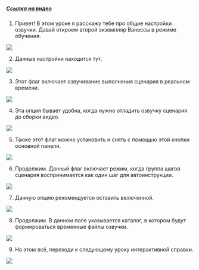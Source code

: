 ﻿##### [Ссылка на видео](https://youtu.be/wSlrmRFQcmM)

001. Привет! В этом уроке я расскажу тебе про общие настройки озвучки. Давай откроем второй экземпляр Ванессы в режиме обучения.

![](https://vanessa-files.do.bit-erp.ru/Doc/1.2.041.1/MD/Глава02/images/000_ЗакладкаСервисАвтоинструкцииАудиоОбщие.png)

002. Данные настройки находится тут.

![](https://vanessa-files.do.bit-erp.ru/Doc/1.2.041.1/MD/Глава02/images/011_ЗакладкаСервисАвтоинструкцииАудиоОбщие.png)

003. Этот флаг включает озвучивание выполнения сценария в реальном времени.

![](https://vanessa-files.do.bit-erp.ru/Doc/1.2.041.1/MD/Глава02/images/016_ЗакладкаСервисАвтоинструкцииАудиоОбщие.png)

004. Эта опция бывает удобна, когда нужно отладить озвучку сценария до сборки видео.

![](https://vanessa-files.do.bit-erp.ru/Doc/1.2.041.1/MD/Глава02/images/019_ЗакладкаСервисАвтоинструкцииАудиоОбщие.png)

005. Также этот флаг можно установить и снять с помощью этой кнопки основной панели.

![](https://vanessa-files.do.bit-erp.ru/Doc/1.2.041.1/MD/Глава02/images/022_ЗакладкаСервисАвтоинструкцииАудиоОбщие.png)

006. Продолжим. Данный флаг включает режим, когда группа шагов сценария воспринимается как один шаг для автоинструкции.

![](https://vanessa-files.do.bit-erp.ru/Doc/1.2.041.1/MD/Глава02/images/027_ЗакладкаСервисАвтоинструкцииАудиоОбщие.png)

007. Данную опцию рекомендуется оставить включенной.

![](https://vanessa-files.do.bit-erp.ru/Doc/1.2.041.1/MD/Глава02/images/030_ЗакладкаСервисАвтоинструкцииАудиоОбщие.png)

008. Продолжим. В данном поле указывается каталог, в котором будут формироваться временные файлы озвучки.

![](https://vanessa-files.do.bit-erp.ru/Doc/1.2.041.1/MD/Глава02/images/033_ЗакладкаСервисАвтоинструкцииАудиоОбщие.png)

009. На этом всё, переходи к следующему уроку интерактивной справки.

![](https://vanessa-files.do.bit-erp.ru/Doc/1.2.041.1/MD/Глава02/images/036_ЗакладкаСервисАвтоинструкцииАудиоОбщие.png)
